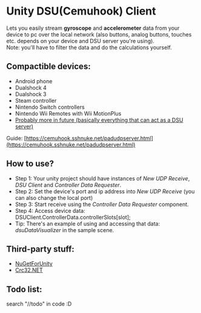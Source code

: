# Unity DSU(Cemuhook) Client
 Lets you easily stream **gyroscope** and **accelerometer** data from your device to pc over the local network (also buttons, analog buttons, touches etc. depends on your device and DSU server you're using).  
Note: you'll have to filter the data and do the calculations yourself.
  
## Compactible devices:
- Android phone
- Dualshock 4
- Dualshock 3
- Steam controller
- Nintendo Switch controllers 
- Nintendo Wii Remotes with Wii MotionPlus
- [Probably more in future (basically everything that can act as a DSU server)](https://wiki.dolphin-emu.org/index.php?title=DSU_Client#DSU_Server_Applications)   

Guide: [https://cemuhook.sshnuke.net/padudpserver.html](https://cemuhook.sshnuke.net/padudpserver.html)

## How to use?
- Step 1: Your unity project should have instances of *New UDP Receive*, *DSU Client* and *Controller Data Requester*.  
- Step 2: Set the device's port and ip address into *New UDP Receive* (you can also change the local port)  
- Step 3: Start receive using the *Controller Data Requester* component.  
- Step 4: Access device data: DSUClient.ControllerData.controllerSlots[slot];
- Tip: There's an example of using and accessing that data: *dsuDataVisualizer* in the sample scene. 
 
## Third-party stuff:
- [NuGetForUnity](https://github.com/GlitchEnzo/NuGetForUnity)
- [Crc32.NET](https://github.com/force-net/Crc32.NET)

## Todo list:
search "//todo" in code :D
